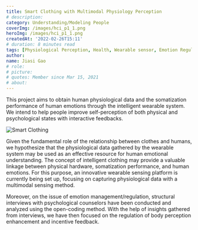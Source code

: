 ```yaml
---
title: Smart Clothing with Multimodal Physiology Perception
# description: 
category: Understanding/Modeling People
coverImg: /images/hci_p1_1.png
heroImg: /images/hci_p1_1.png
createdAt: '2022-02-26T15:11'
# duration: 8 minutes read
tags: [Physiological Perception, Health, Wearable sensor, Emotion Regulation, E-Textiles, IoT]
author:
name: Jiasi Gao
# role: 
# picture: 
# quotes: Member since Mar 15, 2021
# about: 
---
```

This project aims to obtain human physiological data and the somatization performance of human emotions through the intelligent wearable system. We intend to help people improve self-perception of both physical and psychological states with interactive feedbacks.


![Smart Clothing](/images/hci_p1_2.png)

Given the fundamental role of the relationship between clothes and humans, we hypothesize that the physiological data gathered by the wearable system may be used as an effective resource for human emotional understanding. The concept of intelligent clothing may provide a valuable linkage between physical hardware, somatization performance, and human emotions. For this purpose, an innovative wearable sensing platform is currently being set up, focusing on capturing physiological data with a multimodal sensing method.


Moreover, on the issue of emotion management/regulation, structural interviews with psychological counselors have been conducted and analyzed using the open-coding method. With the help of insights gathered from interviews, we have then focused on the regulation of body perception enhancement and incentive feedback.


